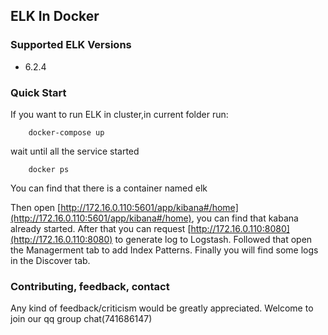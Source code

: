 
## ELK In Docker

### Supported ELK Versions
* 6.2.4

### Quick Start

If you want to run ELK in cluster,in current folder run:

```
	docker-compose up
```
wait until all the service started

```
	docker ps 
```
You can find that there is a container named elk

Then open [http://172.16.0.110:5601/app/kibana#/home](http://172.16.0.110:5601/app/kibana#/home), you can find that kabana already started.
After that you can request [http://172.16.0.110:8080](http://172.16.0.110:8080) to generate log to Logstash.
Followed that open the Managerment tab to add Index Patterns.
Finally you will find some logs in the Discover tab.

### Contributing, feedback, contact

Any kind of feedback/criticism would be greatly appreciated. Welcome to join our qq group chat(741686147)
